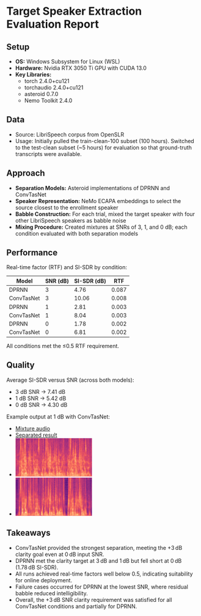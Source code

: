 # Target Speaker Extraction Evaluation Report

## Setup
- **OS:** Windows Subsystem for Linux (WSL)
- **Hardware:** Nvidia RTX 3050 Ti GPU with CUDA 13.0
- **Key Libraries:**
  - torch 2.4.0+cu121
  - torchaudio 2.4.0+cu121
  - asteroid 0.7.0
  - Nemo Toolkit 2.4.0

## Data
- Source: LibriSpeech corpus from OpenSLR
- Usage: Initially pulled the train-clean-100 subset (100 hours). Switched to the test-clean subset (~5 hours) for evaluation so that ground-truth transcripts were available.

## Approach
- **Separation Models:** Asteroid implementations of DPRNN and ConvTasNet
- **Speaker Representation:** NeMo ECAPA embeddings to select the source closest to the enrollment speaker
- **Babble Construction:** For each trial, mixed the target speaker with four other LibriSpeech speakers as babble noise
- **Mixing Procedure:** Created mixtures at SNRs of 3, 1, and 0 dB; each condition evaluated with both separation models

## Performance
Real-time factor (RTF) and SI-SDR by condition:

| Model      | SNR (dB) | SI-SDR (dB) | RTF   |
|------------|----------|-------------|-------|
| DPRNN      | 3        | 4.76        | 0.087 |
| ConvTasNet | 3        | 10.06       | 0.008 |
| DPRNN      | 1        | 2.81        | 0.003 |
| ConvTasNet | 1        | 8.04        | 0.003 |
| DPRNN      | 0        | 1.78        | 0.002 |
| ConvTasNet | 0        | 6.81        | 0.002 |

All conditions met the ≤0.5 RTF requirement.

## Quality
Average SI-SDR versus SNR (across both models):

- 3 dB SNR → 7.41 dB
- 1 dB SNR → 5.42 dB
- 0 dB SNR → 4.30 dB

Example output at 1 dB with ConvTasNet:

- [Mixture audio](out_eval/20250908_103804092/run_3/mixture.wav)
- [Separated result](out_eval/20250908_103804092/run_3/tse_result.wav)
- ![Mixture Spectrogram](out_eval/20250908_103804092/run_3/mixture.png)
- ![Separated Spectrogram](out_eval/20250908_103804092/run_3/tse_result.png)

## Takeaways
- ConvTasNet provided the strongest separation, meeting the +3 dB clarity goal even at 0 dB input SNR.
- DPRNN met the clarity target at 3 dB and 1 dB but fell short at 0 dB (1.78 dB SI-SDR).
- All runs achieved real-time factors well below 0.5, indicating suitability for online deployment.
- Failure cases occurred for DPRNN at the lowest SNR, where residual babble reduced intelligibility.
- Overall, the +3 dB SNR clarity requirement was satisfied for all ConvTasNet conditions and partially for DPRNN.

